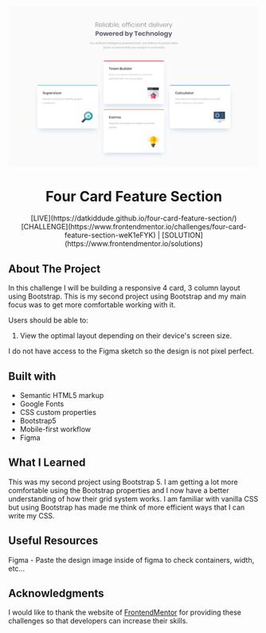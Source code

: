 ![four-card-feature-section](images/desktop-design.jpg)

<h1 align="center">Four Card Feature Section</h1>

<div align="center">
[LIVE](https://datkiddude.github.io/four-card-feature-section/)
[CHALLENGE](https://www.frontendmentor.io/challenges/four-card-feature-section-weK1eFYK) |
[SOLUTION](https://www.frontendmentor.io/solutions)

</div>

## About The Project

In this challenge I will be building a responsive 4 card, 3 column layout using Bootstrap. This is my second project using Bootstrap and my main focus was to get more comfortable working with it.

Users should be able to:

1. View the optimal layout depending on their device's screen size.

I do not have access to the Figma sketch so the design is not pixel perfect.

## Built with

- Semantic HTML5 markup
- Google Fonts
- CSS custom properties
- Bootstrap5
- Mobile-first workflow
- Figma

## What I Learned

This was my second project using Bootstrap 5. I am getting a lot more comfortable using the Bootstrap properties and I now have a better understanding of how their grid system works. I am familiar with vanilla CSS but using Bootstrap has made me think of more efficient ways that I can write my CSS.

## Useful Resources

Figma - Paste the design image inside of figma to check containers, width, etc...

## Acknowledgments

I would like to thank the website of [FrontendMentor](https://www.frontendmentor.io/home) for providing these challenges so that developers can increase their skills.
